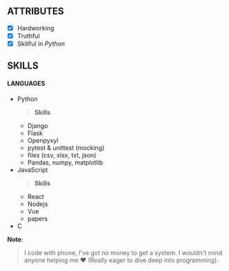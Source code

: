 ## ATTRIBUTES
- [x] Hardworking
- [x] Truthful
- [x] Skillful in _Python_
## SKILLS
#### LANGUAGES
* Python
  > **Skills**
  - Django
  - Flask
  - Openpyxyl
  - pytest & unittest (mocking)
  - files (csv, xlsx, txt, json)
  - Pandas, numpy, matplotlib
* JavaScript
  > **Skills**
  - React
  - Nodejs
  - Vue
  - papers
* C
 
**Note**:
> I code with phone, I've got no money to get a system. I wouldn't mind anyone helping me :heart: (Really eager to dive deep into programming).
  

